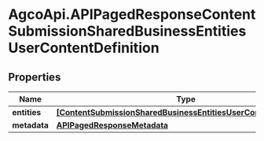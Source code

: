 # AgcoApi.APIPagedResponseContentSubmissionSharedBusinessEntitiesUserContentDefinition

## Properties

Name | Type | Description | Notes
------------ | ------------- | ------------- | -------------
**entities** | [**[ContentSubmissionSharedBusinessEntitiesUserContentDefinition]**](ContentSubmissionSharedBusinessEntitiesUserContentDefinition.md) |  | [readonly] 
**metadata** | [**APIPagedResponseMetadata**](APIPagedResponseMetadata.md) |  | 


